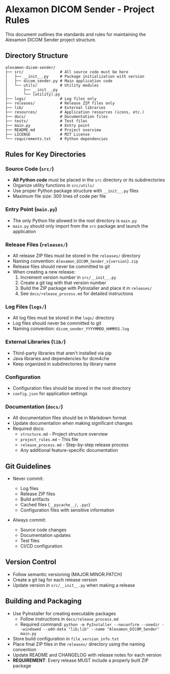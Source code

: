 # Alexamon DICOM Sender - Project Rules

This document outlines the standards and rules for maintaining the Alexamon DICOM Sender project structure.

## Directory Structure

```
alexamon-dicom-sender/
├── src/                # All source code must be here
│   ├── __init__.py     # Package initialization with version
│   ├── dicom_sender.py # Main application code
│   └── utils/          # Utility modules
│       ├── __init__.py
│       └── [utility].py
├── logs/               # Log files only
├── releases/           # Release ZIP files only
├── lib/                # External libraries
├── resources/          # Application resources (icons, etc.)
├── docs/               # Documentation files
├── tests/              # Test files
├── main.py             # Entry point
├── README.md           # Project overview
├── LICENSE             # MIT License
└── requirements.txt    # Python dependencies
```

## Rules for Key Directories

### Source Code (`src/`)
- **All Python code** must be placed in the `src` directory or its subdirectories
- Organize utility functions in `src/utils/`
- Use proper Python package structure with `__init__.py` files
- Maximum file size: 300 lines of code per file

### Entry Point (`main.py`)
- The only Python file allowed in the root directory is `main.py`
- `main.py` should only import from the `src` package and launch the application

### Release Files (`releases/`)
- All release ZIP files must be stored in the `releases/` directory
- Naming convention: `Alexamon_DICOM_Sender_v{version}.zip`
- Release files should never be committed to git
- When creating a new release:
  1. Increment version number in `src/__init__.py`
  2. Create a git tag with that version number
  3. Build the ZIP package with PyInstaller and place it in `releases/`
  4. See `docs/release_process.md` for detailed instructions

### Log Files (`logs/`)
- All log files must be stored in the `logs/` directory
- Log files should never be committed to git
- Naming convention: `dicom_sender_YYYYMMDD_HHMMSS.log`

### External Libraries (`lib/`)
- Third-party libraries that aren't installed via pip
- Java libraries and dependencies for dcm4che
- Keep organized in subdirectories by library name

### Configuration
- Configuration files should be stored in the root directory
- `config.json` for application settings

### Documentation (`docs/`)
- All documentation files should be in Markdown format
- Update documentation when making significant changes
- Required docs:
  - `structure.md` - Project structure overview
  - `project_rules.md` - This file
  - `release_process.md` - Step-by-step release process
  - Any additional feature-specific documentation

## Git Guidelines

- Never commit:
  - Log files
  - Release ZIP files
  - Build artifacts
  - Cached files (`__pycache__/`, `.pyc`)
  - Configuration files with sensitive information
  
- Always commit:
  - Source code changes
  - Documentation updates
  - Test files
  - CI/CD configuration
  
## Version Control

- Follow semantic versioning (MAJOR.MINOR.PATCH)
- Create a git tag for each release version
- Update version in `src/__init__.py` when making a release

## Building and Packaging

- Use PyInstaller for creating executable packages
  - Follow instructions in `docs/release_process.md`
  - Required command: `python -m PyInstaller --noconfirm --onedir --windowed --add-data "lib;lib" --name "Alexamon_DICOM_Sender" main.py`
- Store build configuration in `file_version_info.txt`
- Place final ZIP files in the `releases/` directory using the naming convention
- Update README and CHANGELOG with release notes for each version
- **REQUIREMENT**: Every release MUST include a properly built ZIP package 